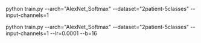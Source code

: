 <!--
 * @Description: 
 * @Author: Wu Yubo
 * @Date: 2022-05-18 23:13:31
 * @LastEditTime: 2022-05-19 00:22:24
 * @LastEditors:  
-->
python train.py --arch="AlexNet_Softmax" --dataset="2patient-5classes"  --input-channels=1

python train.py --arch="AlexNet_Softmax" --dataset="2patient-5classes"  --input-channels=1  --lr=0.0001 --b=16